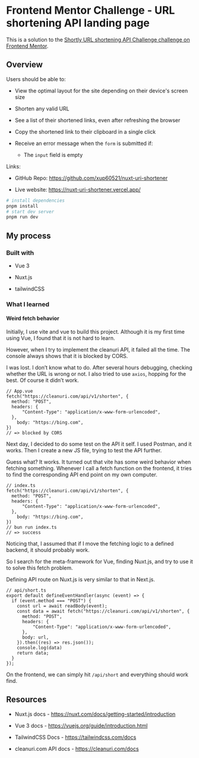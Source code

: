 # Frontend Mentor Challenge - URL shortening API landing page

This is a solution to the [Shortly URL shortening API Challenge challenge on Frontend Mentor](https://www.frontendmentor.io/challenges/url-shortening-api-landing-page-2ce3ob-G "https://www.frontendmentor.io/challenges/url-shortening-api-landing-page-2ce3ob-G").

## Overview

Users should be able to:

- View the optimal layout for the site depending on their device's screen size

- Shorten any valid URL

- See a list of their shortened links, even after refreshing the browser

- Copy the shortened link to their clipboard in a single click

- Receive an error message when the `form` is submitted if:

   - The `input` field is empty

Links:

- GitHub Repo: <https://github.com/xup60521/nuxt-uri-shortener>

- Live website: <https://nuxt-uri-shortener.vercel.app/>

```bash
# install dependencies
pnpm install
# start dev server
pnpm run dev
```

## My process

### Built with

- Vue 3

- Nuxt.js

- tailwindCSS

### What I learned

#### Weird fetch behavior

Initially, I use vite and vue to build this project. Although it is my first time using Vue, I found that it is not hard to learn.

However, when I try to implement the cleanuri API, it failed all the time. The console always shows that it is blocked by CORS.

I was lost. I don’t know what to do. After several hours debugging, checking whether the URL is wrong or not. I also tried to use `axios`, hopping for the best. Of course it didn’t work.

```tsx
// App.vue
fetch("https://cleanuri.com/api/v1/shorten", {
  method: "POST",
  headers: {
      "Content-Type": "application/x-www-form-urlencoded",
  },
    body: "https://bing.com",
})
// => blocked by CORS
```

Next day, I decided to do some test on the API it self. I used Postman, and it works. Then I create a new JS file, trying to test the API further.

Guess what? It works. It turned out that vite has some weird behavior when fetching something. Whenever I call a fetch function on the frontend, it tries to find the corresponding API end point on my own computer.

```tsx
// index.ts
fetch("https://cleanuri.com/api/v1/shorten", {
  method: "POST",
  headers: {
      "Content-Type": "application/x-www-form-urlencoded",
  },
    body: "https://bing.com",
})
// bun run index.ts
// => success
```

Noticing that, I assumed that if I move the fetching logic to a defined backend, it should probably work.

So I search for the meta-framework for Vue, finding Nuxt.js, and try to use it to solve this fetch problem.

Defining API route on Nuxt.js is very similar to that in Next.js. 

```tsx
// api/short.ts
export default defineEventHandler(async (event) => {
  if (event.method === "POST") {
    const url = await readBody(event);
    const data = await fetch("https://cleanuri.com/api/v1/shorten", {
      method: "POST",
      headers: {
          "Content-Type": "application/x-www-form-urlencoded",
      },
      body: url,
    }).then((res) => res.json());
    console.log(data)
    return data;
  }
});
```

On the frontend, we can simply hit `/api/short` and everything should work find.

## Resources

- Nuxt.js docs - <https://nuxt.com/docs/getting-started/introduction>

- Vue 3 docs - <https://vuejs.org/guide/introduction.html>

- TailwindCSS Docs - <https://tailwindcss.com/docs>

- cleanuri.com API docs - <https://cleanuri.com/docs>